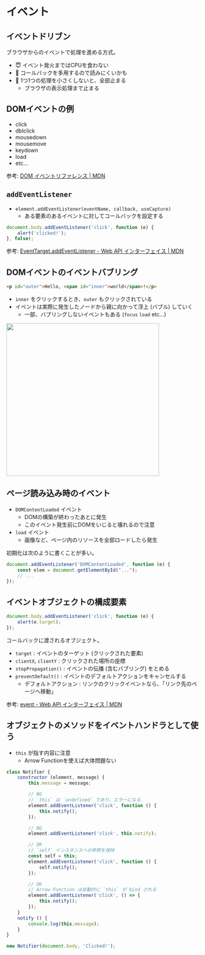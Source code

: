 イベント
================================================================

## イベントドリブン

ブラウザからのイベントで処理を進める方式。

* 😇 イベント発火まではCPUを食わない
* 👿 コールバックを多用するので読みにくいかも
* 👿 1つ1つの処理を小さくしないと、全部止まる
  * ブラウザの表示処理まで止まる


## DOMイベントの例

- click
- dblclick
- mousedown
- mousemove
- keydown
- load
- etc...

参考: [DOM イベントリファレンス | MDN](https://developer.mozilla.org/ja/docs/Web2/Reference/Events)


## `addEventListener`

* `element.addEventListener(eventName, callback, useCapture)`
  * ある要素のあるイベントに対してコールバックを設定する

```javascript
document.body.addEventListener('click', function (e) {
    alert('clicked!');
}, false);
```

参考: [EventTarget.addEventListener - Web API インターフェイス | MDN](https://developer.mozilla.org/ja/DOM/element.addEventListener)


## DOMイベントのイベントバブリング

```html
<p id="outer">Hello, <span id="inner">world</span>!</p>
```

- `inner` をクリックするとき、`outer` もクリックされている
- イベントは実際に発生したノードから親に向かって浮上 (バブル) していく
  - 一部、バブリングしないイベントもある (`focus` `load` etc...)

[<img src="https://www.w3.org/TR/DOM-Level-3-Events/images/eventflow.svg" width="400"/>](https://www.w3.org/TR/DOM-Level-3-Events/#event-flow)


## ページ読み込み時のイベント

* `DOMContentLoaded` イベント
  * DOMの構築が終わったあとに発生
  * このイベント発生前にDOMをいじると壊れるので注意
* `load` イベント
  * 画像など、ページ内のリソースを全部ロードしたら発生

初期化は次のように書くことが多い。
```javascript
document.addEventListener('DOMContentLoaded', function (e) {
    const elem = document.getElementById("...");
    // ...
});
```


## イベントオブジェクトの構成要素

```javascript
document.body.addEventListener('click', function (e) {
    alert(e.target);
});
```

コールバックに渡されるオブジェクト。

- `target` : イベントのターゲット (クリックされた要素)
- `clientX`, `clientY` : クリックされた場所の座標
- `stopPropagation()` : イベントの伝播 (含むバブリング) をとめる
- `preventDefault()` : イベントのデフォルトアクションをキャンセルする
  -  デフォルトアクション : リンクのクリックイベントなら、「リンク先のページへ移動」

参考: [​event - Web API インターフェイス | MDN​](https://developer.mozilla.org/ja/docs/Web/API/Event)


## オブジェクトのメソッドをイベントハンドラとして使う

- `this` が指す内容に注意
  - Arrow Functionを使えば大体問題ない

```javascript
class Notifier {
    constructor (element, message) {
        this.message = message;

        // NG
        // `this` は `undefined` であり、エラーになる
        element.addEventListener('click', function () {
            this.notify();
        });

        // NG
        element.addEventListener('click', this.notify);

        // OK
        // `self` インスタンスへの参照を保持
        const self = this;
        element.addEventListener('click', function () {
            self.notify();
        });

        // OK
        // Arrow Function は自動的に `this` が bind される
        element.addEventListener('click', () => {
            this.notify();
        });
    }
    notify () {
        console.log(this.message);
    }
}

new Notifier(document.body, 'Clicked!');
```
